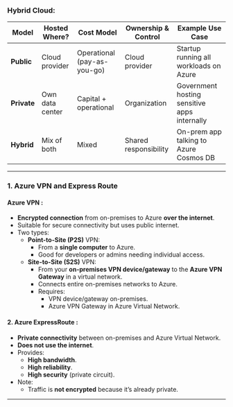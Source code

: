### Hybrid Cloud:

| Model        | Hosted Where?         | Cost Model              | Ownership & Control               | Example Use Case                                 |
|--------------|---------------------- |------------------------- |----------------------------------- |--------------------------------------------------|
| **Public**   | Cloud provider        | Operational (pay-as-you-go) | Cloud provider                | Startup running all workloads on Azure           |
| **Private**  | Own data center       | Capital + operational   | Organization                      | Government hosting sensitive apps internally     |
| **Hybrid**   | Mix of both           | Mixed                   | Shared responsibility             | On-prem app talking to Azure Cosmos DB           |

---
### 1. Azure VPN and Express Route

#### Azure VPN :
- **Encrypted connection** from on-premises to Azure **over the internet**.
- Suitable for secure connectivity but uses public internet.
- Two types:
  - **Point-to-Site (P2S)** VPN:
    - From a **single computer** to Azure.
    - Good for developers or admins needing individual access.
  - **Site-to-Site (S2S)** VPN:
    - From your **on-premises VPN device/gateway** to the **Azure VPN Gateway** in a virtual network.
    - Connects entire on-premises networks to Azure.
    - Requires:
      - VPN device/gateway on-premises.
      - Azure VPN Gateway in Azure Virtual Network.

#### 2. Azure ExpressRoute :
- **Private connectivity** between on-premises and Azure Virtual Network.
- **Does not use the internet**.
- Provides:
  - **High bandwidth**.
  - **High reliability**.
  - **High security** (private circuit).
- Note:
  - Traffic is **not encrypted** because it’s already private.

---
